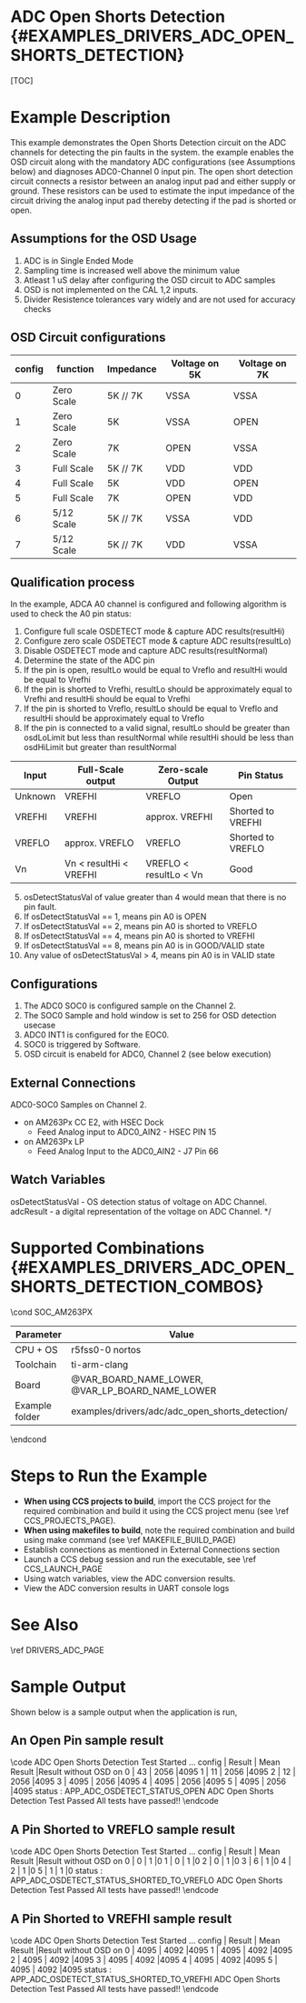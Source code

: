 # ADC Open Shorts Detection {#EXAMPLES_DRIVERS_ADC_OPEN_SHORTS_DETECTION}

[TOC]

# Example Description
This example demonstrates the Open Shorts Detection circuit on the ADC channels for detecting the pin faults in the system. the example enables the OSD circuit along with the mandatory ADC configurations (see Assumptions below) and diagnoses ADC0-Channel 0 input pin.
The open short detection circuit connects a resistor between an analog input pad and either supply or ground. These resistors can be used to estimate the input impedance of the circuit driving the analog input pad thereby detecting if the pad is shorted or open.

## Assumptions for the OSD Usage
1. ADC is in Single Ended Mode
2. Sampling time is increased well above the minimum value
3. Atleast 1 uS delay after configuring the OSD circuit to ADC samples
4. OSD is not implemented on the CAL 1,2 inputs.
5. Divider Resistence tolerances vary widely and are not used for accuracy checks

## OSD Circuit configurations

config   | function      | Impedance | Voltage on 5K | Voltage on 7K
---------|---------------|-----------|---------------|-----------
0        | Zero Scale    | 5K // 7K  | VSSA          | VSSA
1        | Zero Scale    | 5K        | VSSA          | OPEN
2        | Zero Scale    | 7K        | OPEN          | VSSA
3        | Full Scale    | 5K // 7K  | VDD           | VDD
4        | Full Scale    | 5K        | VDD           | OPEN
5        | Full Scale    | 7K        | OPEN          | VDD
6        | 5/12 Scale    | 5K // 7K  | VSSA          | VDD
7        | 5/12 Scale    | 5K // 7K  | VDD           | VSSA

## Qualification process
In the example, ADCA A0 channel is configured and following algorithm is used to check the A0 pin status:
1. Configure full scale OSDETECT mode & capture ADC results(resultHi)
2. Configure zero scale OSDETECT mode & capture ADC results(resultLo)
3. Disable OSDETECT mode and capture ADC results(resultNormal)
4. Determine the state of the ADC pin
 1. If the pin is open, resultLo would be equal to Vreflo and resultHi would be equal to Vrefhi
 2. If the pin is shorted to Vrefhi, resultLo should be approximately equal to Vrefhi and resultHi should be equal to Vrefhi
 3. If the pin is shorted to Vreflo, resultLo should be equal to Vreflo and resultHi should be approximately equal to Vreflo
 4. If the pin is connected to a valid signal, resultLo should be greater than osdLoLimit but less than resultNormal while resultHi should be less than osdHiLimit but greater than resultNormal

Input  |  Full-Scale output     |  Zero-scale Output     | Pin Status
-------|------------------------|------------------------|------------------
Unknown| VREFHI                 | VREFLO                 | Open
VREFHI | VREFHI                 | approx. VREFHI         | Shorted to VREFHI
VREFLO | approx. VREFLO         | VREFLO                 | Shorted to VREFLO
Vn     | Vn < resultHi < VREFHI | VREFLO < resultLo < Vn | Good

5. osDetectStatusVal of value greater than 4 would mean that there is
no pin fault.
 1. If osDetectStatusVal == 1, means pin A0 is OPEN
 2. If osDetectStatusVal == 2, means pin A0 is shorted to VREFLO
 3. If osDetectStatusVal == 4, means pin A0 is shorted to VREFHI
 4. If osDetectStatusVal == 8, means pin A0 is in GOOD/VALID state
 5. Any value of osDetectStatusVal > 4, means pin A0 is in VALID state

## Configurations
1. The ADC0 SOC0 is configured sample on the Channel 2.
2. The SOC0 Sample and hold window is set to 256 for OSD detection usecase
3. ADC0 INT1 is configured for the EOC0.
4. SOC0 is triggered by Software.
5. OSD circuit is enabeld for ADC0, Channel 2 (see below execution)
## External Connections
ADC0-SOC0 Samples on Channel 2.
- on AM263Px CC E2, with HSEC Dock
    - Feed Analog input to ADC0_AIN2 - HSEC PIN 15
- on AM263Px LP
    - Feed Analog Input to the ADC0_AIN2 - J7 Pin 66

## Watch Variables
osDetectStatusVal - OS detection status of voltage on ADC Channel.
adcResult         - a digital representation of the voltage on ADC Channel.
 */

# Supported Combinations {#EXAMPLES_DRIVERS_ADC_OPEN_SHORTS_DETECTION_COMBOS}

\cond SOC_AM263PX

 Parameter      | Value
 ---------------|-----------
 CPU + OS       | r5fss0-0 nortos
 Toolchain      | ti-arm-clang
 Board          | @VAR_BOARD_NAME_LOWER, @VAR_LP_BOARD_NAME_LOWER
 Example folder | examples/drivers/adc/adc_open_shorts_detection/

\endcond

# Steps to Run the Example

- **When using CCS projects to build**, import the CCS project for the required combination
  and build it using the CCS project menu (see \ref CCS_PROJECTS_PAGE).
- **When using makefiles to build**, note the required combination and build using
  make command (see \ref MAKEFILE_BUILD_PAGE)
- Establish connections as mentioned in External Connections section
- Launch a CCS debug session and run the executable, see \ref CCS_LAUNCH_PAGE
- Using watch variables, view the ADC conversion results.
- View the ADC conversion results in UART console logs

# See Also

\ref DRIVERS_ADC_PAGE

# Sample Output

Shown below is a sample output when the application is run,
## An Open Pin sample result
\code
ADC Open Shorts Detection Test Started ...
config	|	Result	|	Mean Result	|Result without OSD on
0	    |	43	    |	2056		|4095
1	    |	11	    |	2056		|4095
2	    |	12	    |	2056		|4095
3	    |	4095	|	2056		|4095
4	    |	4095	|	2056		|4095
5	    |	4095	|	2056		|4095
status : APP_ADC_OSDETECT_STATUS_OPEN
ADC Open Shorts Detection Test Passed
All tests have passed!!
\endcode

## A Pin Shorted to VREFLO sample result
\code
ADC Open Shorts Detection Test Started ...
config	|	Result	|	Mean Result	|Result without OSD on
0	    |	0	    |	1		    |0
1	    |	0	    |	1		    |0
2	    |	0	    |	1		    |0
3	    |	6	    |	1		    |0
4	    |	2	    |	1		    |0
5	    |	1	    |	1		    |0
status : APP_ADC_OSDETECT_STATUS_SHORTED_TO_VREFLO
ADC Open Shorts Detection Test Passed
All tests have passed!!
\endcode


## A Pin Shorted to VREFHI sample result
\code
ADC Open Shorts Detection Test Started ...
config	|	Result	|	Mean Result	|Result without OSD on
0	    |	4095	|	4092		|4095
1	    |	4095	|	4092		|4095
2	    |	4095	|	4092		|4095
3	    |	4095	|	4092		|4095
4	    |	4095	|	4092		|4095
5	    |	4095	|	4092		|4095
status : APP_ADC_OSDETECT_STATUS_SHORTED_TO_VREFHI
ADC Open Shorts Detection Test Passed
All tests have passed!!
\endcode
